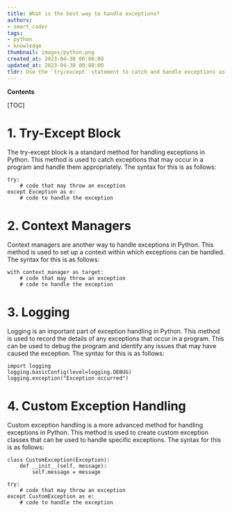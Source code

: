```yaml
---
title: What is the best way to handle exceptions?
authors:
- smart_coder
tags:
- python
- knowledge
thumbnail: images/python.png
created_at: 2023-04-30 00:00:00
updated_at: 2023-04-30 00:00:00
tldr: Use the `try/except` statement to catch and handle exceptions as needed.
---
```


**Contents**

[TOC]

# 1. Try-Except Block
The try-except block is a standard method for handling exceptions in Python. This method is used to catch exceptions that may occur in a program and handle them appropriately. The syntax for this is as follows:

```
try:
    # code that may throw an exception
except Exception as e:
    # code to handle the exception
```

# 2. Context Managers
Context managers are another way to handle exceptions in Python. This method is used to set up a context within which exceptions can be handled. The syntax for this is as follows:

```
with context_manager as target:
    # code that may throw an exception
    # code to handle the exception
```

# 3. Logging
Logging is an important part of exception handling in Python. This method is used to record the details of any exceptions that occur in a program. This can be used to debug the program and identify any issues that may have caused the exception. The syntax for this is as follows:

```
import logging
logging.basicConfig(level=logging.DEBUG)
logging.exception("Exception occurred")
```

# 4. Custom Exception Handling
Custom exception handling is a more advanced method for handling exceptions in Python. This method is used to create custom exception classes that can be used to handle specific exceptions. The syntax for this is as follows:

```
class CustomException(Exception):
    def __init__(self, message):
        self.message = message

try:
    # code that may throw an exception
except CustomException as e:
    # code to handle the exception
```
